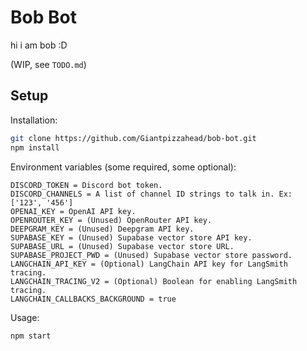 # Bob Bot

hi i am bob :D

(WIP, see `TODO.md`)

## Setup

Installation:

```sh
git clone https://github.com/Giantpizzahead/bob-bot.git
npm install
```

Environment variables (some required, some optional):

```text
DISCORD_TOKEN = Discord bot token.
DISCORD_CHANNELS = A list of channel ID strings to talk in. Ex: ['123', '456']
OPENAI_KEY = OpenAI API key.
OPENROUTER_KEY = (Unused) OpenRouter API key.
DEEPGRAM_KEY = (Unused) Deepgram API key.
SUPABASE_KEY = (Unused) Supabase vector store API key.
SUPABASE_URL = (Unused) Supabase vector store URL.
SUPABASE_PROJECT_PWD = (Unused) Supabase vector store password.
LANGCHAIN_API_KEY = (Optional) LangChain API key for LangSmith tracing.
LANGCHAIN_TRACING_V2 = (Optional) Boolean for enabling LangSmith tracing.
LANGCHAIN_CALLBACKS_BACKGROUND = true
```

Usage:

```sh
npm start
```
